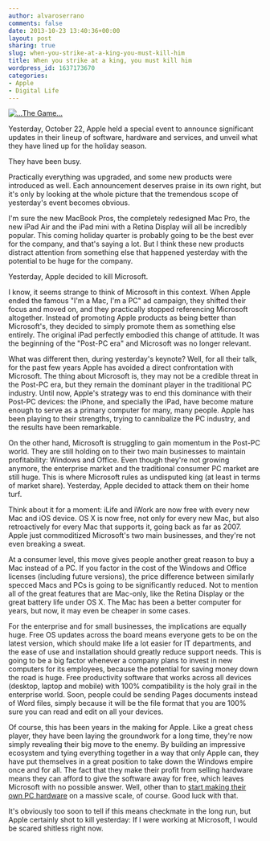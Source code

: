 ```yaml
---
author: alvaroserrano
comments: false
date: 2013-10-23 13:40:36+00:00
layout: post
sharing: true
slug: when-you-strike-at-a-king-you-must-kill-him
title: When you strike at a king, you must kill him
wordpress_id: 1637173670
categories:
- Apple
- Digital Life
---
```



[![...The Game...](http://farm3.staticflickr.com/2730/4344651102_6a186d5733.jpg)](http://www.flickr.com/photos/darrentunnicliff/4344651102/)   




Yesterday, October 22, Apple held a special event to announce significant updates in their lineup of software, hardware and services, and unveil what they have lined up for the holiday season.

They have been busy.

Practically everything was upgraded, and some new products were introduced as well. Each announcement deserves praise in its own right, but it's only by looking at the whole picture that the tremendous scope of yesterday's event becomes obvious.

I'm sure the new MacBook Pros, the completely redesigned Mac Pro, the new iPad Air and the iPad mini with a Retina Display will all be incredibly popular. This coming holiday quarter is probably going to be the best ever for the company, and that's saying a lot. But I think these new products distract attention from something else that happened yesterday with the potential to be huge for the company.

Yesterday, Apple decided to kill Microsoft.

I know, it seems strange to think of Microsoft in this context. When Apple ended the famous "I'm a Mac, I'm a PC" ad campaign, they shifted their focus and moved on, and they practically stopped referencing Microsoft altogether. Instead of promoting Apple products as being better than Microsoft's, they decided to simply promote them as something else entirely. The original iPad perfectly embodied this change of attitude. It was the beginning of the "Post-PC era" and Microsoft was no longer relevant. 

What was different then, during yesterday's keynote? Well, for all their talk, for the past few years Apple has avoided a direct confrontation with Microsoft. The thing about Microsoft is, they may not be a credible threat in the Post-PC era, but they remain the dominant player in the traditional PC industry. Until now, Apple's strategy was to end this dominance with their Post-PC devices: the iPhone, and specially the iPad, have become mature enough to serve as a primary computer for many, many people. Apple has been playing to their strengths, trying to cannibalize the PC industry, and the results have been remarkable.

On the other hand, Microsoft is struggling to gain momentum in the Post-PC world. They are still holding on to their two main businesses to maintain profitability: Windows and Office. Even though they're not growing anymore, the enterprise market and the traditional consumer PC market are still huge. This is where Microsoft rules as undisputed king (at least in terms of market share). Yesterday, Apple decided to attack them on their home turf.

Think about it for a moment: iLife and iWork are now free with every new Mac and iOS device. OS X is now free, not only for every new Mac, but also retroactively for every Mac that supports it, going back as far as 2007. Apple just commoditized Microsoft's two main businesses, and they're not even breaking a sweat.

At a consumer level, this move gives people another great reason to buy a Mac instead of a PC. If you factor in the cost of the Windows and Office licenses (including future versions), the price difference between similarly specced Macs and PCs is going to be significantly reduced. Not to mention all of the great features that are Mac-only, like the Retina Display or the great battery life under OS X. The Mac has been a better computer for years, but now, it may even be cheaper in some cases.

For the enterprise and for small businesses, the implications are equally huge. Free OS updates across the board means everyone gets to be on the latest version, which should make life a lot easier for IT departments, and the ease of use and installation should greatly reduce support needs. This is going to be a big factor whenever a company plans to invest in new computers for its employees, because the potential for saving money down the road is huge. Free productivity software that works across all devices (desktop, laptop and mobile) with 100% compatibility is the holy grail in the enterprise world. Soon, people could be sending Pages documents instead of Word files, simply because it will be the file format that you are 100% sure you can read and edit on all your devices.

Of course, this has been years in the making for Apple. Like a great chess player, they have been laying the groundwork for a long time, they're now simply revealing their big move to the enemy. By building an impressive ecosystem and tying everything together in a way that only Apple can, they have put themselves in a great position to take down the Windows empire once and for all. The fact that they make their profit from selling hardware means they can afford to give the software away for free, which leaves Microsoft with no possible answer. Well, other than to [start making their own PC hardware](http://www.brainyquote.com/quotes/quotes/a/alankay375550.html) on a massive scale, of course. Good luck with that.

It's obviously too soon to tell if this means checkmate in the long run, but Apple certainly shot to kill yesterday: If I were working at Microsoft, I would be scared shitless right now.
